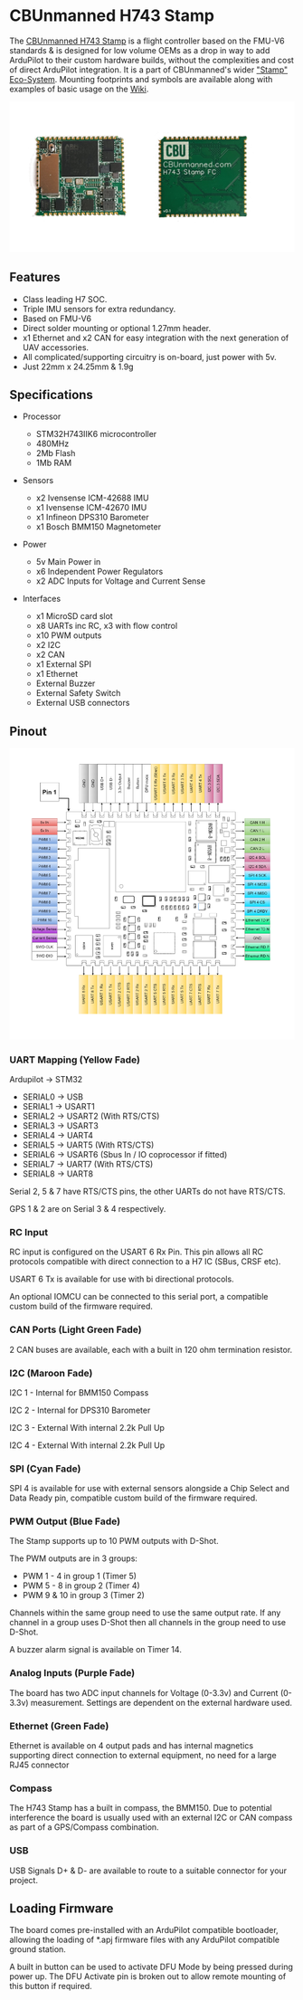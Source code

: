 
# CBUnmanned H743 Stamp

The [CBUnmanned H743 Stamp](https://cbunmanned.com/store) is a flight controller based on the FMU-V6 standards & is designed for low volume OEMs as a drop in way to add ArduPilot to their custom hardware builds, without the complexities and cost of direct ArduPilot integration. It is a part of CBUnmanned's wider ["Stamp" Eco-System](https://cbunmanned.com). Mounting footprints and symbols are available along with examples of basic usage on the  [Wiki](https://wiki.cbunmanned.com).

![H743StampFront&Back](H743StampFront&Back.png "H743FB")

## Features
- Class leading H7 SOC.
- Triple IMU sensors for extra redundancy.
- Based on FMU-V6 
- Direct solder mounting or optional 1.27mm header.
- x1 Ethernet and x2 CAN for easy integration with the next generation of UAV accessories.
- All complicated/supporting circuitry is on-board, just power with 5v.
- Just 22mm x 24.25mm & 1.9g

## Specifications
- Processor
  - STM32H743IIK6 microcontroller
  - 480MHz
  - 2Mb Flash
  - 1Mb RAM

- Sensors
  - x2 Ivensense ICM-42688 IMU
  - x1 Ivensense ICM-42670 IMU
  - x1 Infineon DPS310 Barometer
  - x1 Bosch BMM150 Magnetometer
 
- Power
  - 5v Main Power in
  - x6 Independent Power Regulators
  - x2 ADC Inputs for Voltage and Current Sense

- Interfaces
  - x1 MicroSD card slot
  - x8 UARTs inc RC, x3 with flow control
  - x10 PWM outputs
  - x2 I2C 
  - x2 CAN
  - x1 External SPI
  - x1 Ethernet
  - External Buzzer
  - External Safety Switch 
  - External USB connectors 

## Pinout

![H743 Stamp Pinout](H743Pinout.png "H743")

### UART Mapping (Yellow Fade)

 Ardupilot -> STM32
 - SERIAL0 -> USB
 - SERIAL1 -> USART1
 - SERIAL2 -> USART2		(With RTS/CTS)
 - SERIAL3 -> USART3
 - SERIAL4 -> UART4
 - SERIAL5 -> UART5		(With RTS/CTS)
 - SERIAL6 -> USART6		(Sbus In / IO coprocessor if fitted)
 - SERIAL7 -> UART7		(With RTS/CTS) 
 - SERIAL8 -> UART8

Serial 2, 5 & 7 have RTS/CTS pins, the other UARTs do not have RTS/CTS.

GPS 1 & 2 are on Serial 3 & 4 respectively.

### RC Input
 
RC input is configured on the USART 6 Rx Pin. This pin allows all RC protocols compatible with direct connection to a H7 IC (SBus, CRSF etc).

USART 6 Tx is available for use with bi directional protocols.

An optional IOMCU can be connected to this serial port, a compatible custom build of the firmware required.

### CAN Ports (Light Green Fade)
2 CAN buses are available, each with a built in 120 ohm termination resistor.

### I2C (Maroon Fade)
I2C 1 - Internal for BMM150 Compass

I2C 2 - Internal for DPS310 Barometer

I2C 3 - External With internal 2.2k Pull Up

I2C 4 - External With internal 2.2k Pull Up 

### SPI (Cyan Fade)
SPI 4 is available for use with external sensors alongside a Chip Select and Data Ready pin, compatible custom build of the firmware required.

### PWM Output (Blue Fade)
The Stamp supports up to 10 PWM outputs with D-Shot. 

The PWM outputs are in 3 groups:

 - PWM 1 - 4 in group 1 (Timer 5)
 - PWM 5 - 8 in group 2 (Timer 4)
 - PWM 9 & 10 in group 3 (Timer 2)

Channels within the same group need to use the same output rate. If any channel in a group uses D-Shot then all channels in the group need to use D-Shot.

A buzzer alarm signal is available on Timer 14.

### Analog Inputs (Purple Fade)

The board has two ADC input channels for Voltage (0-3.3v) and Current (0-3.3v) measurement. Settings are dependent on the external hardware used. 

### Ethernet (Green Fade)
Ethernet is available on 4 output pads and has internal magnetics supporting direct connection to external equipment, no need for a large RJ45 connector

### Compass

The H743 Stamp has a built in compass, the BMM150. Due to potential interference the board is usually used with an external I2C or CAN compass as part of a GPS/Compass combination.

### USB

USB Signals D+ & D- are available to route to a suitable connector for your project.

## Loading Firmware

The board comes pre-installed with an ArduPilot compatible bootloader, allowing the loading of *.apj firmware files with any ArduPilot compatible ground station. 

A built in button can be used to activate DFU Mode by being pressed during power up. The DFU Activate pin is broken out to allow remote mounting of this button if required. 